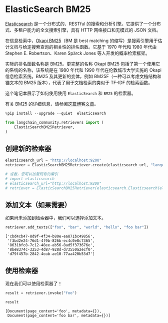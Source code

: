# ElasticSearch BM25

[Elasticsearch](https://www.elastic.co/elasticsearch/) 是一个分布式的、RESTful 的搜索和分析引擎。它提供了一个分布式、多租户能力的全文搜索引擎，具有 HTTP 网络接口和无模式的 JSON 文档。

在信息检索中，[Okapi BM25](https://en.wikipedia.org/wiki/Okapi_BM25)（BM 是 best matching 的缩写）是搜索引擎用于估计文档与给定搜索查询的相关性的排名函数。它基于 1970 年代和 1980 年代由 Stephen E. Robertson、Karen Spärck Jones 等人开发的概率检索框架。

实际的排名函数名称是 BM25。更完整的名称 Okapi BM25 包括了第一个使用它的系统的名称，该系统是在 1980 年代和 1990 年代在伦敦城市大学实施的 Okapi 信息检索系统。BM25 及其更新的变体，例如 BM25F（一种可以考虑文档结构和锚文本的 BM25 版本），代表了用于文档检索的类似于 TF-IDF 的检索函数。

这个笔记本展示了如何使用使用 `ElasticSearch` 和 `BM25` 的检索器。

有关 BM25 的详细信息，请参阅[这篇博客文章](https://www.elastic.co/blog/practical-bm25-part-2-the-bm25-algorithm-and-its-variables)。

```python
%pip install --upgrade --quiet  elasticsearch
```

```python
from langchain_community.retrievers import (
    ElasticSearchBM25Retriever,
)
```

## 创建新的检索器

```python
elasticsearch_url = "http://localhost:9200"
retriever = ElasticSearchBM25Retriever.create(elasticsearch_url, "langchain-index-4")
```

```python
# 或者，您可以加载现有的索引
# import elasticsearch
# elasticsearch_url="http://localhost:9200"
# retriever = ElasticSearchBM25Retriever(elasticsearch.Elasticsearch(elasticsearch_url), "langchain-index")
```

## 添加文本（如果需要）

如果尚未添加到检索器中，我们可以选择添加文本。

```python
retriever.add_texts(["foo", "bar", "world", "hello", "foo bar"])
```

```output
['cbd4cb47-8d9f-4f34-b80e-ea871bc49856',
 'f3bd2e24-76d1-4f9b-826b-ec4c0e8c7365',
 '8631bfc8-7c12-48ee-ab56-8ad5f373676e',
 '8be8374c-3253-4d87-928d-d73550a2ecf0',
 'd79f457b-2842-4eab-ae10-77aa420b53d7']
```

## 使用检索器

现在我们可以使用检索器了！

```python
result = retriever.invoke("foo")
```

```python
result
```

```output
[Document(page_content='foo', metadata={}),
 Document(page_content='foo bar', metadata={})]
```